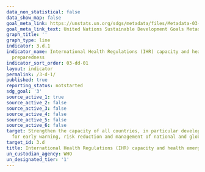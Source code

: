 ```yaml
---
data_non_statistical: false
data_show_map: false
goal_meta_link: https://unstats.un.org/sdgs/metadata/files/Metadata-03-0D-01.pdf
goal_meta_link_text: United Nations Sustainable Development Goals Metadata (pdf 865kB)
graph_title: ''
graph_type: line
indicator: 3.d.1
indicator_name: International Health Regulations (IHR) capacity and health emergency
  preparedness
indicator_sort_order: 03-dd-01
layout: indicator
permalink: /3-d-1/
published: true
reporting_status: notstarted
sdg_goal: '3'
source_active_1: true
source_active_2: false
source_active_3: false
source_active_4: false
source_active_5: false
source_active_6: false
target: Strengthen the capacity of all countries, in particular developing countries,
  for early warning, risk reduction and management of national and global health risks
target_id: 3.d
title: International Health Regulations (IHR) capacity and health emergency preparedness
un_custodian_agency: WHO
un_designated_tier: '1'
---
```

